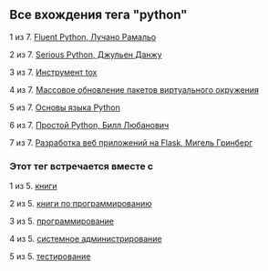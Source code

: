 ## Все вхождения тега "python"


1 из 7. [Fluent Python, Лучано Рамальо](./2020-07-12_fluent_python.md)

2 из 7. [Serious Python, Джульен Данжу](./2020-07-12_serious_python.md)

3 из 7. [Инструмент tox](./2021-03-15_tox.md)

4 из 7. [Массовое обновление пакетов виртуального окружения](./2021-01-12_python_selective_upgrade.md)

5 из 7. [Основы языка Python](./2020-07-20_programming_basic_python.md)

6 из 7. [Простой Python, Билл Любанович](./2020-07-12_introducing_python.md)

7 из 7. [Разработка веб приложений на Flask, Мигель Гринберг](./2020-07-12_web_prilozhenia_flask.md)



### Этот тег встречается вместе с


1 из 5. [книги](./meta_knigi.md)

2 из 5. [книги по программированию](./meta_knigi_po_programmirovaniy.md)

3 из 5. [программирование](./meta_programmirovanie.md)

4 из 5. [системное администрирование](./meta_sistemnoe_administrirovanie.md)

5 из 5. [тестирование](./meta_testirovanie.md)

